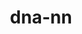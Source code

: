 ---
title: dna-nn
link: https://github.com/solislemuslab/dna-nn
desc: This research project uses a machine learning approach to predict antibiotic resistance from bacterial DNA sequences.
skill: Biopython, Pandas, scikit-learn
order: 2
---